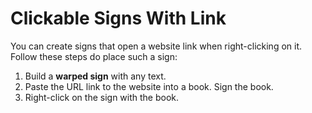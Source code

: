# Clickable Signs With Link

You can create signs that open a website link when right-clicking on it. Follow these steps do place such a sign:

1. Build a **warped sign** with any text. 
2. Paste the URL link to the website into a book. Sign the book.
3. Right-click on the sign with the book. 